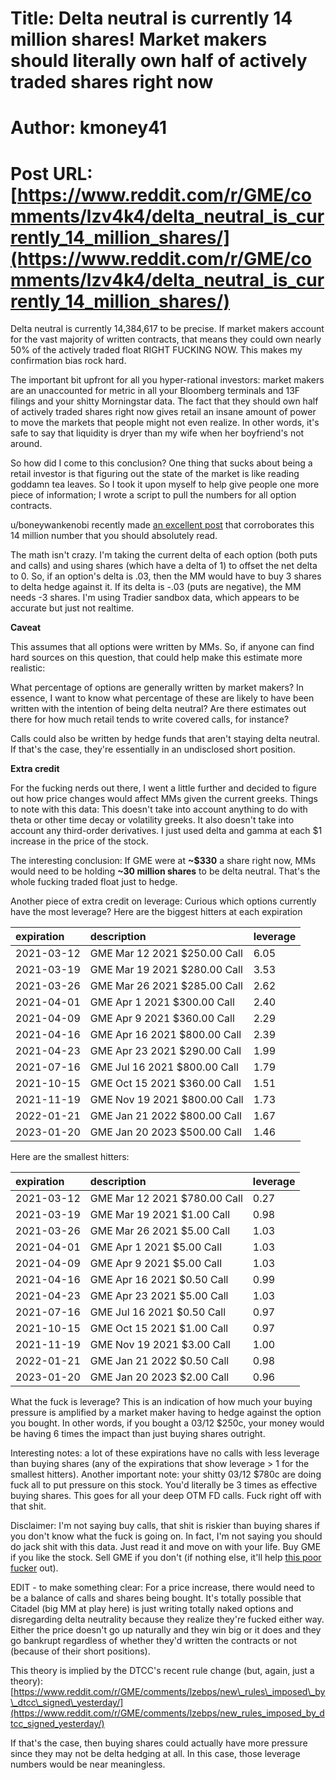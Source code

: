 # Title: Delta neutral is currently 14 million shares! Market makers should literally own half of actively traded shares right now
# Author: kmoney41
# Post URL: [https://www.reddit.com/r/GME/comments/lzv4k4/delta_neutral_is_currently_14_million_shares/](https://www.reddit.com/r/GME/comments/lzv4k4/delta_neutral_is_currently_14_million_shares/)


Delta neutral is currently 14,384,617 to be precise. If market makers account for the vast majority of written contracts, that means they could own nearly 50% of the actively traded float RIGHT FUCKING NOW. This makes my confirmation bias rock hard.

The important bit upfront for all you hyper-rational investors: market makers are an unaccounted for metric in all your Bloomberg terminals and 13F filings and your shitty Morningstar data. The fact that they should own half of actively traded shares right now gives retail an insane amount of power to move the markets that people might not even realize. In other words, it's safe to say that liquidity is dryer than my wife when her boyfriend's not around.

So how did I come to this conclusion? One thing that sucks about being a retail investor is that figuring out the state of the market is like reading goddamn tea leaves. So I took it upon myself to help give people one more piece of information; I wrote a script to pull the numbers for all option contracts.

u/boneywankenobi recently made [an excellent post](https://www.reddit.com/r/GME/comments/lzj00a/super_conservative_calculation_puts_gme_short/) that corroborates this 14 million number that you should absolutely read.

The math isn't crazy. I'm taking the current delta of each option (both puts and calls) and using shares (which have a delta of 1) to offset the net delta to 0. So, if an option's delta is .03, then the MM would have to buy 3 shares to delta hedge against it. If its delta is -.03 (puts are negative), the MM needs -3 shares. I'm using Tradier sandbox data, which appears to be accurate but just not realtime.

**Caveat**

This assumes that all options were written by MMs. So, if anyone can find hard sources on this question, that could help make this estimate more realistic:

What percentage of options are generally written by market makers? In essence, I want to know what percentage of these are likely to have been written with the intention of being delta neutral? Are there estimates out there for how much retail tends to write covered calls, for instance?

Calls could also be written by hedge funds that aren't staying delta neutral. If that's the case, they're essentially in an undisclosed short position.

**Extra credit**

For the fucking nerds out there, I went a little further and decided to figure out how price changes would affect MMs given the current greeks. Things to note with this data: This doesn't take into account anything to do with theta or other time decay or volatility greeks. It also doesn't take into account any third-order derivatives. I just used delta and gamma at each $1 increase in the price of the stock.

The interesting conclusion: If GME were at **\~$330** a share right now, MMs would need to be holding **\~30 million shares** to be delta neutral. That's the whole fucking traded float just to hedge.

Another piece of extra credit on leverage: Curious which options currently have the most leverage? Here are the biggest hitters at each expiration

|expiration|description|leverage|
|:-|:-|:-|
|2021-03-12|GME Mar 12 2021 $250.00 Call|6.05|
|2021-03-19|GME Mar 19 2021 $280.00 Call|3.53|
|2021-03-26|GME Mar 26 2021 $285.00 Call|2.62|
|2021-04-01|GME Apr 1 2021 $300.00 Call|2.40|
|2021-04-09|GME Apr 9 2021 $360.00 Call|2.29|
|2021-04-16|GME Apr 16 2021 $800.00 Call|2.39|
|2021-04-23|GME Apr 23 2021 $290.00 Call|1.99|
|2021-07-16|GME Jul 16 2021 $800.00 Call|1.79|
|2021-10-15|GME Oct 15 2021 $360.00 Call|1.51|
|2021-11-19|GME Nov 19 2021 $800.00 Call|1.73|
|2022-01-21|GME Jan 21 2022 $800.00 Call|1.67|
|2023-01-20|GME Jan 20 2023 $500.00 Call|1.46|

Here are the smallest hitters:

|expiration|description|leverage|
|:-|:-|:-|
|2021-03-12|GME Mar 12 2021 $780.00 Call|0.27|
|2021-03-19|GME Mar 19 2021 $1.00 Call|0.98|
|2021-03-26|GME Mar 26 2021 $5.00 Call|1.03|
|2021-04-01|GME Apr 1 2021 $5.00 Call|1.03|
|2021-04-09|GME Apr 9 2021 $5.00 Call|1.03|
|2021-04-16|GME Apr 16 2021 $0.50 Call|0.99|
|2021-04-23|GME Apr 23 2021 $5.00 Call|1.03|
|2021-07-16|GME Jul 16 2021 $0.50 Call|0.97|
|2021-10-15|GME Oct 15 2021 $1.00 Call|0.97|
|2021-11-19|GME Nov 19 2021 $3.00 Call|1.00|
|2022-01-21|GME Jan 21 2022 $0.50 Call|0.98|
|2023-01-20|GME Jan 20 2023 $2.00 Call|0.96|

What the fuck is leverage? This is an indication of how much your buying pressure is amplified by a market maker having to hedge against the option you bought. In other words, if you bought a 03/12 $250c, your money would be having 6 times the impact than just buying shares outright.

Interesting notes: a lot of these expirations have no calls with less leverage than buying shares (any of the expirations that show leverage > 1 for the smallest hitters). Another important note: your shitty 03/12 $780c are doing fuck all to put pressure on this stock. You'd literally be 3 times as effective buying shares. This goes for all your deep OTM FD calls. Fuck right off with that shit.

Disclaimer: I'm not saying buy calls, that shit is riskier than buying shares if you don't know what the fuck is going on. In fact, I'm not saying you should do jack shit with this data. Just read it and move on with your life. Buy GME if you like the stock. Sell GME if you don't (if nothing else, it'll help [this poor fucker](https://www.reddit.com/r/wallstreetbets/comments/loio0b/i_am_going_to_buy_gamestop_all_of_it_dont_upvote/) out).

EDIT - to make something clear: For a price increase, there would need to be a balance of calls and shares being bought. It's totally possible that Citadel (big MM at play here) is just writing totally naked options and disregarding delta neutrality because they realize they're fucked either way. Either the price doesn't go up naturally and they win big or it does and they go bankrupt regardless of whether they'd written the contracts or not (because of their short positions).

This theory is implied by the DTCC's recent rule change (but, again, just a theory): [https://www.reddit.com/r/GME/comments/lzebps/new\_rules\_imposed\_by\_dtcc\_signed\_yesterday/](https://www.reddit.com/r/GME/comments/lzebps/new_rules_imposed_by_dtcc_signed_yesterday/)

If that's the case, then buying shares could actually have more pressure since they may not be delta hedging at all. In this case, those leverage numbers would be near meaningless.